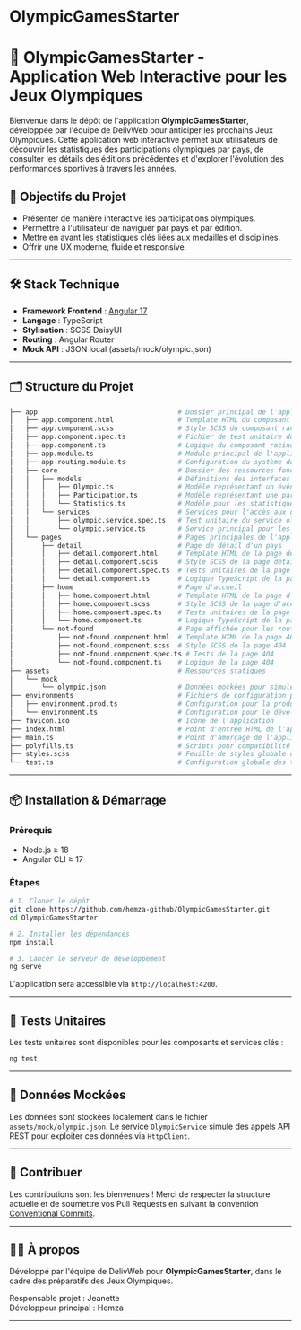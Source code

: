 # OlympicGamesStarter

# 🏅 OlympicGamesStarter - Application Web Interactive pour les Jeux Olympiques

Bienvenue dans le dépôt de l'application **OlympicGamesStarter**, développée par l'équipe de DelivWeb pour anticiper les prochains Jeux Olympiques. Cette application web interactive permet aux utilisateurs de découvrir les statistiques des participations olympiques par pays, de consulter les détails des éditions précédentes et d'explorer l'évolution des performances sportives à travers les années.

## 🚀 Objectifs du Projet

- Présenter de manière interactive les participations olympiques.
- Permettre à l'utilisateur de naviguer par pays et par édition.
- Mettre en avant les statistiques clés liées aux médailles et disciplines.
- Offrir une UX moderne, fluide et responsive.

---

## 🛠️ Stack Technique

- **Framework Frontend** : [Angular 17](https://angular.io/)
- **Langage** : TypeScript
- **Stylisation** : SCSS DaisyUI 
- **Routing** : Angular Router
- **Mock API** : JSON local (assets/mock/olympic.json)

---

## 🗂️ Structure du Projet

```bash
├── app                                   # Dossier principal de l'application Angular
│   ├── app.component.html                # Template HTML du composant racine
│   ├── app.component.scss                # Style SCSS du composant racine
│   ├── app.component.spec.ts             # Fichier de test unitaire du composant racine
│   ├── app.component.ts                  # Logique du composant racine
│   ├── app.module.ts                     # Module principal de l'application
│   ├── app-routing.module.ts             # Configuration du système de routage
│   ├── core                              # Dossier des ressources fondamentales (services, modèles)
│   │   ├── models                        # Définitions des interfaces et modèles de données
│   │   │   ├── Olympic.ts                # Modèle représentant un événement olympique
│   │   │   ├── Participation.ts          # Modèle représentant une participation par pays
│   │   │   └── Statistics.ts             # Modèle pour les statistiques liées aux Jeux
│   │   └── services                      # Services pour l'accès aux données et la logique métier
│   │       ├── olympic.service.spec.ts   # Test unitaire du service olympique
│   │       └── olympic.service.ts        # Service principal pour les données olympiques
│   └── pages                             # Pages principales de l'application
│       ├── detail                        # Page de détail d'un pays
│       │   ├── detail.component.html     # Template HTML de la page détail
│       │   ├── detail.component.scss     # Style SCSS de la page détail
│       │   ├── detail.component.spec.ts  # Tests unitaires de la page détail
│       │   └── detail.component.ts       # Logique TypeScript de la page détail
│       ├── home                          # Page d'accueil
│       │   ├── home.component.html       # Template HTML de la page d'accueil
│       │   ├── home.component.scss       # Style SCSS de la page d'accueil
│       │   ├── home.component.spec.ts    # Tests unitaires de la page d'accueil
│       │   └── home.component.ts         # Logique TypeScript de la page d'accueil
│       └── not-found                     # Page affichée pour les routes non valides
│           ├── not-found.component.html  # Template HTML de la page 404
│           ├── not-found.component.scss  # Style SCSS de la page 404
│           ├── not-found.component.spec.ts # Tests de la page 404
│           └── not-found.component.ts    # Logique de la page 404
├── assets                                # Ressources statiques
│   └── mock
│       └── olympic.json                  # Données mockées pour simuler une API
├── environments                          # Fichiers de configuration pour différents environnements
│   ├── environment.prod.ts               # Configuration pour la production
│   └── environment.ts                    # Configuration pour le développement
├── favicon.ico                           # Icône de l'application
├── index.html                            # Point d'entrée HTML de l'application
├── main.ts                               # Point d'amorçage de l'application Angular
├── polyfills.ts                          # Scripts pour compatibilité navigateur
├── styles.scss                           # Feuille de styles globale de l'application
└── test.ts                               # Configuration globale des tests
```

---

## 📦 Installation & Démarrage

### Prérequis

- Node.js ≥ 18
- Angular CLI ≥ 17

### Étapes

```bash
# 1. Cloner le dépôt
git clone https://github.com/hemza-github/OlympicGamesStarter.git
cd OlympicGamesStarter

# 2. Installer les dépendances
npm install

# 3. Lancer le serveur de développement
ng serve
```

L'application sera accessible via `http://localhost:4200`.

---

## 🧪 Tests Unitaires

Les tests unitaires sont disponibles pour les composants et services clés :

```bash
ng test
```

---

## 📁 Données Mockées

Les données sont stockées localement dans le fichier `assets/mock/olympic.json`. Le service `OlympicService` simule des appels API REST pour exploiter ces données via `HttpClient`.

---

## 🤝 Contribuer

Les contributions sont les bienvenues ! Merci de respecter la structure actuelle et de soumettre vos Pull Requests en suivant la convention [Conventional Commits](https://www.conventionalcommits.org/).

---

## 👩‍💼 À propos

Développé par l'équipe de DelivWeb pour **OlympicGamesStarter**, dans le cadre des préparatifs des Jeux Olympiques.

Responsable projet : Jeanette  
Développeur principal : Hemza

---
